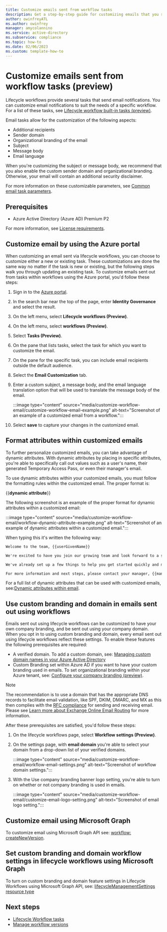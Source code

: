 ```yaml
---
title: Customize emails sent from workflow tasks
description: Get a step-by-step guide for customizing emails that you send by using tasks within lifecycle workflows.
author: owinfreyATL
ms.author: owinfrey
manager: amycolannino
ms.service: active-directory
ms.subservice: compliance
ms.topic: how-to
ms.date: 02/06/2023
ms.custom: template-how-to
---
```


# Customize emails sent from workflow tasks (preview)

Lifecycle workflows provide several tasks that send email notifications. You can customize email notifications to suit the needs of a specific workflow. For a list of these tasks, see [Lifecycle workflow built-in tasks (preview)](lifecycle-workflow-tasks.md).

Email tasks allow for the customization of the following aspects:

- Additional recipients
- Sender domain
- Organizational branding of the email
- Subject
- Message body
- Email language

When you're customizing the subject or message body, we recommend that you also enable the custom sender domain and organizational branding. Otherwise, your email will contain an additional security disclaimer.

For more information on these customizable parameters, see [Common email task parameters](lifecycle-workflow-tasks.md#common-email-task-parameters).

## Prerequisites

- Azure Active Directory (Azure AD) Premium P2

For more information, see [License requirements](what-are-lifecycle-workflows.md#license-requirements).

## Customize email by using the Azure portal

When customizing an email sent via lifecycle workflows, you can choose to customize either a new or existing task. These customizations are done the same way no matter if the task is new or existing, but the following steps walk you through updating an existing task. To customize emails sent out from tasks within workflows using the Azure portal, you'd follow these steps:

1. Sign in to the [Azure portal](https://portal.azure.com).

1. In the search bar near the top of the page, enter **Identity Governance** and select the result.

1. On the left menu, select **Lifecycle workflows (Preview)**.

1. On the left menu, select **workflows (Preview)**.

1. Select **Tasks (Preview)**.

1. On the pane that lists tasks, select the task for which you want to customize the email.

1. On the pane for the specific task, you can include email recipients outside the default audience.

1. Select the **Email Customization** tab.

1. Enter a custom subject, a message body, and the email language translation option that will be used to translate the message body of the email.

   :::image type="content" source="media/customize-workflow-email/customize-workflow-email-example.png" alt-text="Screenshot of an example of a customized email from a workflow.":::

1. Select **save** to capture your changes in the customized email.

## Format attributes within customized emails

To further personalize customized emails, you can take advantage of dynamic attributes. With dynamic attributes by placing in specific attributes, you're able to specifically call out values such as a user's name, their generated Temporary Access Pass, or even their manager's email.

To use dynamic attributes within your customized emails, you must follow the formatting rules within the customized email. The proper format is:

{{**dynamic attribute**}}

The following screenshot is an example of the proper format for dynamic attributes within a customized email:

:::image type="content" source="media/customize-workflow-email/workflow-dynamic-attribute-example.png" alt-text="Screenshot of an example of dynamic attributes within a customized email.":::

When typing this it's written the following way:

```html
Welcome to the team, {{userGivenName}}

We're excited to have you join our growing team and look forward to a successful and memorable journey together.

We've already set up a few things to help you get started quickly and make your onboarding process as smooth as possible.

For more information and next steps, please contact your manager, {{managerDisplayName}} 

```

For a full list of dynamic attributes that can be used with customized emails, see:[Dynamic attributes within email](lifecycle-workflow-tasks.md#dynamic-attributes-within-email).

## Use custom branding and domain in emails sent out using workflows

Emails sent out using lifecycle workflows can be customized to have your own company branding, and be sent out using your company domain. When you opt in to using custom branding and domain, every email sent out using lifecycle workflows reflect these settings. To enable these features the following prerequisites are required:

- A verified domain. To add a custom domain, see: [Managing custom domain names in your Azure Active Directory](../enterprise-users/domains-manage.md)
- Custom Branding set within Azure AD if you want to have your custom branding used in emails. To set organizational branding within your Azure tenant, see: [Configure your company branding (preview)](../fundamentals/how-to-customize-branding.md).

> [!NOTE]
> The recommendation is to use a domain that has the appropriate DNS records to facilitate email validation, like SPF, DKIM, DMARC, and MX as this then complies with the [RFC compliance](https://www.ietf.org/rfc/rfc2142.txt) for sending and receiving email. Please see [Learn more about Exchange Online Email Routing](/exchange/mail-flow-best-practices/mail-flow-best-practices) for more information.

After these prerequisites are satisfied, you'd follow these steps:

1. On the lifecycle workflows page, select **Workflow settings (Preview)**.

1. On the settings page, with **email domain** you're able to select your domain from a drop-down list of your verified domains.
  
   :::image type="content" source="media/customize-workflow-email/workflow-email-settings.png" alt-text="Screenshot of workflow domain settings.":::
1. With the Use company branding banner logo setting, you're able to turn on whether or not company branding is used in emails.

   :::image type="content" source="media/customize-workflow-email/customize-email-logo-setting.png" alt-text="Screenshot of email logo setting.":::

## Customize email using Microsoft Graph

To customize email using Microsoft Graph API see: [workflow: createNewVersion](/graph/api/identitygovernance-workflow-createnewversion).

## Set custom branding and domain workflow settings in lifecycle workflows using Microsoft Graph

To turn on custom branding and domain feature settings in Lifecycle Workflows using Microsoft Graph API, see: [lifecycleManagementSettings resource type](/graph/api/resources/identitygovernance-lifecyclemanagementsettings)

## Next steps

- [Lifecycle Workflow tasks](lifecycle-workflow-tasks.md)
- [Manage workflow versions](manage-workflow-tasks.md)
